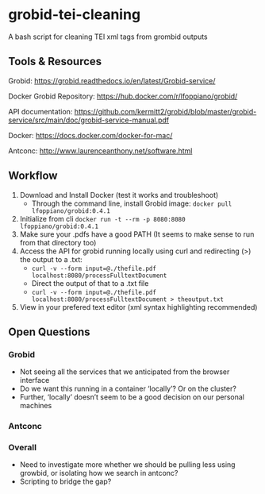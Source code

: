 # grobid-tei-cleaning
A bash script for cleaning TEI xml tags from grombid outputs

## Tools & Resources
Grobid: https://grobid.readthedocs.io/en/latest/Grobid-service/

Docker Grobid Repository: https://hub.docker.com/r/lfoppiano/grobid/

API documentation: https://github.com/kermitt2/grobid/blob/master/grobid-service/src/main/doc/grobid-service-manual.pdf

Docker: https://docs.docker.com/docker-for-mac/

Antconc: http://www.laurenceanthony.net/software.html

## Workflow
1. Download and Install Docker (test it works and troubleshoot) 
    + Through the command line, install Grobid image:
    `docker pull lfoppiano/grobid:0.4.1`
2. Initialize from cli
    `docker run -t --rm -p 8080:8080 lfoppiano/grobid:0.4.1`
3. Make sure your .pdfs have a good PATH (It seems to make sense to run from that directory too)
4. Access the API for grobid running locally using curl and redirecting (>) the output to a .txt: 
    + `curl -v --form input=@./thefile.pdf localhost:8080/processFulltextDocument`
    + Direct the output of that to a .txt file
	+ `curl -v --form input=@./thefile.pdf localhost:8080/processFulltextDocument > theoutput.txt`
5. View in your prefered text editor (xml syntax highlighting recommended)

## Open Questions
### Grobid
+ Not seeing all the services that we anticipated from the browser interface
+ Do we want this running in a container ‘locally’? Or on the cluster?
+ Further, ‘locally’ doesn’t seem to be a good decision on our personal machines

### Antconc

### Overall
+ Need to investigate more whether we should be pulling less using growbid, or isolating how we search in antconc?
+ Scripting to bridge the gap?
